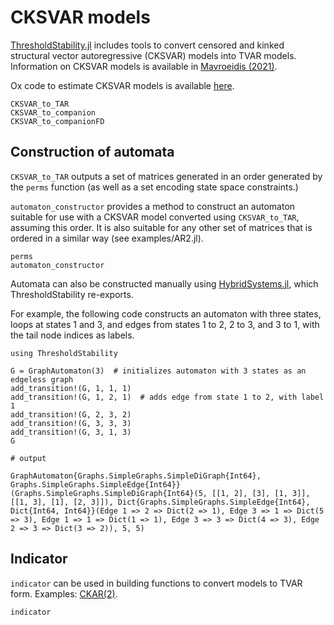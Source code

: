 # CKSVAR models

[ThresholdStability.jl](https://github.com/samwycherley/ThresholdStability.jl) includes tools to convert censored and kinked structural vector autoregressive (CKSVAR) models into TVAR models. Information on CKSVAR models is available in [Mavroeidis (2021)](https://arxiv.org/abs/2103.12779).

Ox code to estimate CKSVAR models is available [here](https://drive.google.com/file/d/18616WKrloMiGd3x8140f-Fk8u29na6Qb/view?usp=sharing).

```@docs
CKSVAR_to_TAR
CKSVAR_to_companion
CKSVAR_to_companionFD
```

## Construction of automata
`CKSVAR_to_TAR` outputs a set of matrices generated in an order generated by the `perms` 
function (as well as a set encoding state space constraints.)

`automaton_constructor` provides a method to construct an automaton suitable for use with a 
CKSVAR model converted using `CKSVAR_to_TAR`, assuming this order. It is also suitable for 
any other set of matrices that is ordered in a similar way (see examples/AR2.jl).

```@docs
perms
automaton_constructor
```

Automata can also be constructed manually using 
[HybridSystems.jl](https://github.com/blegat/HybridSystems.jl), which ThresholdStability 
re-exports.

For example, the following code constructs an automaton with three states, loops at states 
1 and 3, and edges from states 1 to 2, 2 to 3, and 3 to 1, with the tail node indices 
as labels.
```jldoctest
using ThresholdStability

G = GraphAutomaton(3)  # initializes automaton with 3 states as an edgeless graph
add_transition!(G, 1, 1, 1)
add_transition!(G, 1, 2, 1)  # adds edge from state 1 to 2, with label 1
add_transition!(G, 2, 3, 2)
add_transition!(G, 3, 3, 3)
add_transition!(G, 3, 1, 3)
G

# output

GraphAutomaton{Graphs.SimpleGraphs.SimpleDiGraph{Int64}, Graphs.SimpleGraphs.SimpleEdge{Int64}}(Graphs.SimpleGraphs.SimpleDiGraph{Int64}(5, [[1, 2], [3], [1, 3]], [[1, 3], [1], [2, 3]]), Dict{Graphs.SimpleGraphs.SimpleEdge{Int64}, Dict{Int64, Int64}}(Edge 1 => 2 => Dict(2 => 1), Edge 3 => 1 => Dict(5 => 3), Edge 1 => 1 => Dict(1 => 1), Edge 3 => 3 => Dict(4 => 3), Edge 2 => 3 => Dict(3 => 2)), 5, 5)
```

## Indicator
`indicator` can be used in building functions to convert models to TVAR form. Examples: 
[CKAR(2)](https://github.com/samwycherley/ThresholdStability.jl/blob/master/examples/src/CKAR2.ipynb).
```@docs
indicator
```
